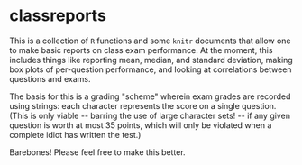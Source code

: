 # classreports

This is a collection of `R` functions and some `knitr` documents that allow one to make basic reports on class exam performance. At the moment, this includes things like reporting mean, median, and standard deviation, making box plots of per-question performance, and looking at correlations between questions and exams.

The basis for this is a grading "scheme" wherein exam grades are recorded using strings: each character represents the score on a single question. (This is only viable -- barring the use of large character sets! -- if any given question is worth at most 35 points, which will only be violated when a complete idiot has written the test.)

Barebones! Please feel free to make this better.
